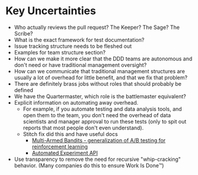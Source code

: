 # Key Uncertainties
- Who actually reviews the pull request? The Keeper? The Sage? The Scribe?
- What is the exact framework for test documentation?
- Issue tracking structure needs to be fleshed out
- Examples for team structure section?
- How can we make it more clear that the DDD teams are autonomous and don't need or have traditional management oversight?
- How can we communicate that traditional management structures are usually a lot of overhead for little benefit, and that we fix that problem?
- There are definitely brass jobs without roles that should probably be defined
- We have the Quartermaster, which role is the battlemaster equivalent?
- Explicit information on automating away overhead. 
  - For example, if you automate testing and data analysis tools, and open them to the team, you don't need the overhead of data scientists and manager approval to run these tests (only to spit out reports that most people don't even understand). 
  - Stitch fix did this and have useful docs
    - [Multi-Armed Bandits - generalization of A/B testing for reinforcement learning](https://multithreaded.stitchfix.com/blog/2020/08/05/bandits/)
    - [Automated Experiment API](https://multithreaded.stitchfix.com/blog/2019/07/30/building-centralized-experimental-platform/)
- Use transparency to remove the need for recursive "whip-cracking" behavior. (Many companies do this to ensure Work Is Done:tm:)
